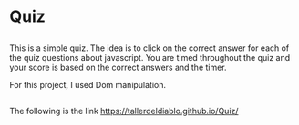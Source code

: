 # Quiz

##
This is a simple quiz. The idea is to click on the correct answer for each of the quiz questions about javascript.
You are timed throughout the quiz and your score is based on the correct answers and the timer.

For this project, I used Dom manipulation.


##

##
The following is the link
https://tallerdeldiablo.github.io/Quiz/
##

